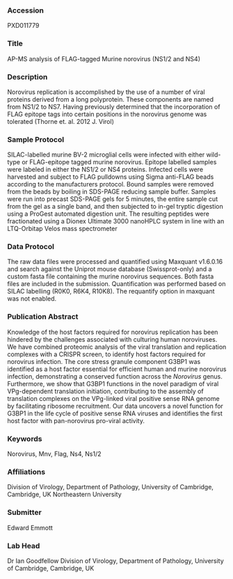 ### Accession
PXD011779

### Title
AP-MS analysis of FLAG-tagged Murine norovirus (NS1/2 and NS4)

### Description
Norovirus replication is accomplished by the use of a number of viral proteins derived from a long polyprotein. These components are named from NS1/2 to NS7. Having previously determined that the incorporation of FLAG epitope tags into certain positions in the norovirus genome was tolerated (Thorne et. al. 2012 J. Virol)

### Sample Protocol
SILAC-labelled murine BV-2 microglial cells were infected with either wild-type or FLAG-epitope tagged murine norovirus. Epitope labelled samples were labeled in either the NS1/2 or NS4 proteins. Infected cells were harvested and subject to FLAG pulldowns using Sigma anti-FLAG beads according to the manufacturers protocol. Bound samples were removed from the beads by boiling in SDS-PAGE reducing sample buffer. Samples were run into precast SDS-PAGE gels for 5 minutes, the entire sample cut from the gel as a single band, and then subjected to in-gel tryptic digestion using a ProGest automated digestion unit. The resulting peptides were fractionated using a Dionex Ultimate 3000 nanoHPLC system in line with an LTQ-Orbitap Velos mass spectrometer

### Data Protocol
The raw data files were processed and quantified using Maxquant v1.6.0.16 and search against the Uniprot mouse database (Swissprot-only) and a custom fasta file containing the murine norovirus sequences. Both fasta files are included in the submission. Quantification was performed based on SILAC labelling (R0K0, R6K4, R10K8). The requantify option in maxquant was not enabled.

### Publication Abstract
Knowledge of the host factors required for norovirus replication has been hindered by the challenges associated with culturing human noroviruses. We have combined proteomic analysis of the viral translation and replication complexes with a CRISPR screen, to identify host factors required for norovirus infection. The core stress granule component G3BP1 was identified as a host factor essential for efficient human and murine norovirus infection, demonstrating a conserved function across the <i>Norovirus</i> genus. Furthermore, we show that G3BP1 functions in the novel paradigm of viral VPg-dependent translation initiation, contributing to the assembly of translation complexes on the VPg-linked viral positive sense RNA genome by facilitating ribosome recruitment. Our data uncovers a novel function for G3BP1 in the life cycle of positive sense RNA viruses and identifies the first host factor with pan-norovirus pro-viral activity.

### Keywords
Norovirus, Mnv, Flag, Ns4, Ns1/2

### Affiliations
Division of Virology, Department of Pathology, University of Cambridge, Cambridge, UK
Northeastern University

### Submitter
Edward Emmott

### Lab Head
Dr Ian Goodfellow
Division of Virology, Department of Pathology, University of Cambridge, Cambridge, UK


